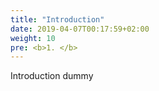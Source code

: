 ```yaml
---
title: "Introduction"
date: 2019-04-07T00:17:59+02:00
weight: 10
pre: <b>1. </b>
---
```


Introduction dummy

